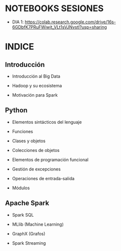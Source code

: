 # NOTEBOOKS SESIONES

- DIA 1: https://colab.research.google.com/drive/16s-6GDbfK7PRuFWiwit_VLt1sVJNvstl?usp=sharing


# INDICE

## Introducción

- Introducción al Big Data

- Hadoop y su ecosistema

- Motivación para Spark

## Python

- Elementos sintácticos del lenguaje

- Funciones

- Clases y objetos

- Colecciones de objetos

- Elementos de programación funcional

- Gestión de excepciones

- Operaciones de entrada-salida

- Módulos

## Apache Spark

- Spark SQL

- MLlib (Machine Learning)

- GraphX (Grafos)

- Spark Streaming


